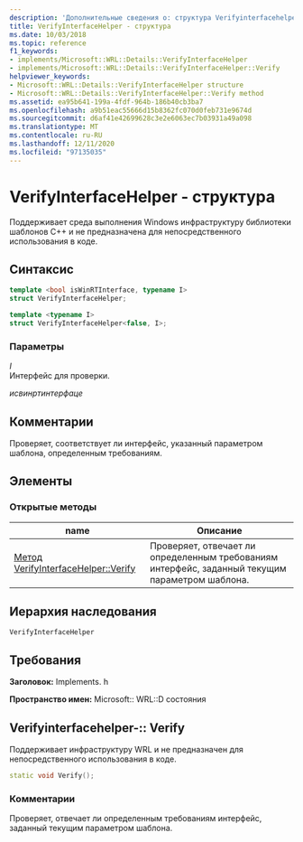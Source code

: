 ```yaml
---
description: 'Дополнительные сведения о: структура Verifyinterfacehelper-'
title: VerifyInterfaceHelper - структура
ms.date: 10/03/2018
ms.topic: reference
f1_keywords:
- implements/Microsoft::WRL::Details::VerifyInterfaceHelper
- implements/Microsoft::WRL::Details::VerifyInterfaceHelper::Verify
helpviewer_keywords:
- Microsoft::WRL::Details::VerifyInterfaceHelper structure
- Microsoft::WRL::Details::VerifyInterfaceHelper::Verify method
ms.assetid: ea95b641-199a-4fdf-964b-186b40cb3ba7
ms.openlocfilehash: a9b51eac55666d15b8362fc070d0feb731e9674d
ms.sourcegitcommit: d6af41e42699628c3e2e6063ec7b03931a49a098
ms.translationtype: MT
ms.contentlocale: ru-RU
ms.lasthandoff: 12/11/2020
ms.locfileid: "97135035"
---
```

# <a name="verifyinterfacehelper-structure"></a>VerifyInterfaceHelper - структура

Поддерживает среда выполнения Windows инфраструктуру библиотеки шаблонов C++ и не предназначена для непосредственного использования в коде.

## <a name="syntax"></a>Синтаксис

```cpp
template <bool isWinRTInterface, typename I>
struct VerifyInterfaceHelper;

template <typename I>
struct VerifyInterfaceHelper<false, I>;
```

### <a name="parameters"></a>Параметры

*I*<br/>
Интерфейс для проверки.

*исвинртинтерфаце*

## <a name="remarks"></a>Комментарии

Проверяет, соответствует ли интерфейс, указанный параметром шаблона, определенным требованиям.

## <a name="members"></a>Элементы

### <a name="public-methods"></a>Открытые методы

name                                            | Описание
----------------------------------------------- | ---------------------------------------------------------------------------------------------------
[Метод VerifyInterfaceHelper::Verify](#verify) | Проверяет, отвечает ли определенным требованиям интерфейс, заданный текущим параметром шаблона.

## <a name="inheritance-hierarchy"></a>Иерархия наследования

`VerifyInterfaceHelper`

## <a name="requirements"></a>Требования

**Заголовок:** Implements. h

**Пространство имен:** Microsoft:: WRL::D состояния

## <a name="verifyinterfacehelperverify"></a><a name="verify"></a> Verifyinterfacehelper-:: Verify

Поддерживает инфраструктуру WRL и не предназначен для непосредственного использования в коде.

```cpp
static void Verify();
```

### <a name="remarks"></a>Комментарии

Проверяет, отвечает ли определенным требованиям интерфейс, заданный текущим параметром шаблона.
